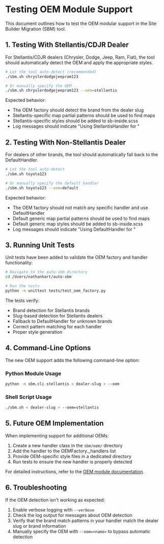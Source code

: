 # Testing OEM Module Support

This document outlines how to test the OEM modular support in the Site Builder Migration (SBM) tool.

## 1. Testing With Stellantis/CDJR Dealer

For Stellantis/CDJR dealers (Chrysler, Dodge, Jeep, Ram, Fiat), the tool should automatically detect the OEM and apply the appropriate styles.

```bash
# Let the tool auto-detect (recommended)
./sbm.sh chryslerdodgejeepram123

# Or manually specify the OEM
./sbm.sh chryslerdodgejeepram123 --oem=stellantis
```

Expected behavior:

- The OEM factory should detect the brand from the dealer slug
- Stellantis-specific map partial patterns should be used to find maps
- Stellantis-specific styles should be added to sb-inside.scss
- Log messages should indicate "Using StellantisHandler for <slug>"

## 2. Testing With Non-Stellantis Dealer

For dealers of other brands, the tool should automatically fall back to the DefaultHandler.

```bash
# Let the tool auto-detect
./sbm.sh toyota123

# Or manually specify the default handler
./sbm.sh toyota123 --oem=default
```

Expected behavior:

- The OEM factory should not match any specific handler and use DefaultHandler
- Default generic map partial patterns should be used to find maps
- Default generic map styles should be added to sb-inside.scss
- Log messages should indicate "Using DefaultHandler for <slug>"

## 3. Running Unit Tests

Unit tests have been added to validate the OEM factory and handler functionality:

```bash
# Navigate to the auto-sbm directory
cd /Users/nathanhart/auto-sbm

# Run the tests
python -m unittest tests/test_oem_factory.py
```

The tests verify:

- Brand detection for Stellantis brands
- Slug-based detection for Stellantis dealers
- Fallback to DefaultHandler for unknown brands
- Correct pattern matching for each handler
- Proper style generation

## 4. Command-Line Options

The new OEM support adds the following command-line option:

### Python Module Usage

```bash
python -m sbm.cli stellantis < dealer-slug > --oem
```

### Shell Script Usage

```bash
./sbm.sh < dealer-slug > --oem=stellantis
```

## 5. Future OEM Implementation

When implementing support for additional OEMs:

1. Create a new handler class in the `sbm/oem/` directory
2. Add the handler to the OEMFactory.\_handlers list
3. Provide OEM-specific style files in a dedicated directory
4. Run tests to ensure the new handler is properly detected

For detailed instructions, refer to the [OEM module documentation](sbm/oem/README.md).

## 6. Troubleshooting

If the OEM detection isn't working as expected:

1. Enable verbose logging with `--verbose`
2. Check the log output for messages about OEM detection
3. Verify that the brand match patterns in your handler match the dealer slug or brand information
4. Manually specify the OEM with `--oem=<name>` to bypass automatic detection
